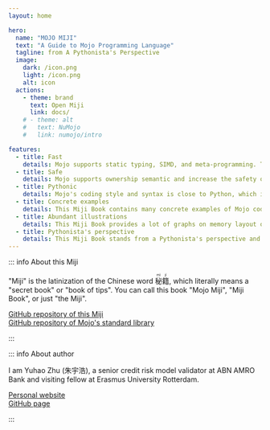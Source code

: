 ```yaml
---
layout: home

hero:
  name: "MOJO MIJI"
  text: "A Guide to Mojo Programming Language"
  tagline: from A Pythonista's Perspective
  image:
    dark: /icon.png
    light: /icon.png
    alt: icon
  actions:
    - theme: brand
      text: Open Miji
      link: docs/
    # - theme: alt
    #   text: NuMojo
    #   link: numojo/intro

features:
  - title: Fast
    details: Mojo supports static typing, SIMD, and meta-programming. The speed of Mojo is much, much faster than that of Python.
  - title: Safe
    details: Mojo supports ownership semantic and increase the safety of memory.
  - title: Pythonic
    details: Mojo's coding style and syntax is close to Python, which is very friendly for Python users.
  - title: Concrete examples
    details: This Miji Book contains many concrete examples of Mojo code, which can help you learn Mojo quickly and avoid pitfalls that I encountered.
  - title: Abundant illustrations
    details: This Miji Book provides a lot of graphs on memory layout of Mojo objects, which can help you to understand how Mojo works.
  - title: Pythonista's perspective
    details: This Miji Book stands from a Pythonista's perspective and always compare Mojo with Python, making it easier for you to convert your Python knowledge into Mojo.
---
```


<!-- <meta http-equiv="Refresh" content="5; url='https://mojo-lang.com/docs'" /> -->

::: info About this Miji

"Miji" is the latinization of the Chinese word <ruby>秘<rt>mì</rt>籍<rt>jí</rt></ruby>, which literally means a "secret book" or "book of tips". You can call this book "Mojo Miji", "Miji Book", or just "the Miji".

[GitHub repository of this Miji](https://github.com/forFudan/MojoMiji)  
[GitHub repository of Mojo's standard library](https://github.com/modularml/mojo)

:::

::: info About author

I am Yuhao Zhu (朱宇浩), a senior credit risk model validator at ABN AMRO Bank and visiting fellow at Erasmus University Rotterdam.

[Personal website](https://zhuyuhao.com)  
[GitHub page](https://github.com/forFudan)

:::
